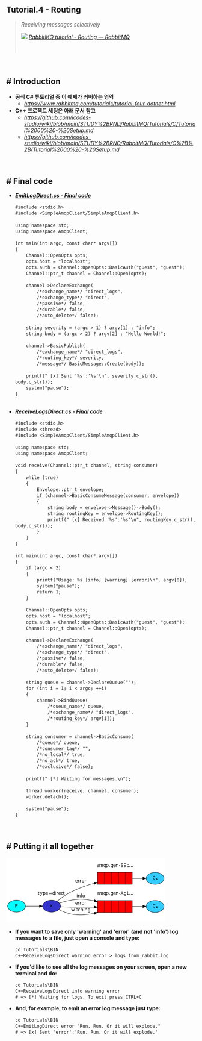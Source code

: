 ## Tutorial.4 - Routing
> *Receiving messages selectively*
>
> ![](https://www.rabbitmq.com/favicon.ico) [*RabbitMQ tutorial - Routing — RabbitMQ*](https://www.rabbitmq.com/tutorials/tutorial-four-dotnet.html)
>
>　

　

## # Introduction

- **공식 C# 튜토리얼 중 이 예제가 커버하는 영역**
    - *https://www.rabbitmq.com/tutorials/tutorial-four-dotnet.html*
  ‌
- **C++ 프로젝트 세팅은 아래 문서 참고**
    - *https://github.com/icodes-studio/wiki/blob/main/STUDY%2BRND/RabbitMQ/Tutorials/C/Tutorial%2000%20-%20Setup.md*
    - *https://github.com/icodes-studio/wiki/blob/main/STUDY%2BRND/RabbitMQ/Tutorials/C%2B%2B/Tutorial%2000%20-%20Setup.md*


　‌

## # Final code

- [***EmitLogDirect.cs - Final code***](https://github.com/icodes-studio/wiki/blob/main/STUDY%2BRND/RabbitMQ/A/Tutorials/C%2B%2BEmitLogDirect/EmitLogDirect.cpp)
    ```
    #include <stdio.h>
    #include <SimpleAmqpClient/SimpleAmqpClient.h>
     
    using namespace std;
    using namespace AmqpClient;
     
    int main(int argc, const char* argv[])
    {
        Channel::OpenOpts opts;
        opts.host = "localhost";
        opts.auth = Channel::OpenOpts::BasicAuth("guest", "guest");
        Channel::ptr_t channel = Channel::Open(opts);
     
        channel->DeclareExchange(
            /*exchange_name*/ "direct_logs",
            /*exchange_type*/ "direct",
            /*passive*/ false,
            /*durable*/ false,
            /*auto_delete*/ false);
     
        string severity = (argc > 1) ? argv[1] : "info";
        string body = (argc > 2) ? argv[2] : "Hello World!";
     
        channel->BasicPublish(
            /*exchange_name*/ "direct_logs",
            /*routing_key*/ severity,
            /*message*/ BasicMessage::Create(body));
     
        printf(" [x] Sent '%s':'%s'\n", severity.c_str(), body.c_str());
        system("pause");
    }
    ```
  ‌
- [***ReceiveLogsDirect.cs - Final code***](https://github.com/icodes-studio/wiki/blob/main/STUDY%2BRND/RabbitMQ/A/Tutorials/C%2B%2BReceiveLogsDirect/ReceiveLogsDirect.cpp)
    ```
    #include <stdio.h>
    #include <thread>
    #include <SimpleAmqpClient/SimpleAmqpClient.h>
     
    using namespace std;
    using namespace AmqpClient;
     
    void receive(Channel::ptr_t channel, string consumer)
    {
        while (true)
        {
            Envelope::ptr_t envelope;
            if (channel->BasicConsumeMessage(consumer, envelope))
            {
                string body = envelope->Message()->Body();
                string routingKey = envelope->RoutingKey();
                printf(" [x] Received '%s':'%s'\n", routingKey.c_str(), body.c_str());
            }
        }
    }
     
    int main(int argc, const char* argv[])
    {
        if (argc < 2)
        {
            printf("Usage: %s [info] [warning] [error]\n", argv[0]);
            system("pause");
            return 1;
        }
     
        Channel::OpenOpts opts;
        opts.host = "localhost";
        opts.auth = Channel::OpenOpts::BasicAuth("guest", "guest");
        Channel::ptr_t channel = Channel::Open(opts);
     
        channel->DeclareExchange(
            /*exchange_name*/ "direct_logs",
            /*exchange_type*/ "direct",
            /*passive*/ false,
            /*durable*/ false,
            /*auto_delete*/ false);
     
        string queue = channel->DeclareQueue("");
        for (int i = 1; i < argc; ++i)
        {
            channel->BindQueue(
                /*queue_name*/ queue,
                /*exchange_name*/ "direct_logs",
                /*routing_key*/ argv[i]);
        }
     
        string consumer = channel->BasicConsume(
            /*queue*/ queue,
            /*consumer_tag*/ "",
            /*no_local*/ true,
            /*no_ack*/ true,
            /*exclusive*/ false);
     
        printf(" [*] Waiting for messages.\n");
     
        thread worker(receive, channel, consumer);
        worker.detach();
     
        system("pause");
    }
    ```


　

## # Putting it all together

![](https://github.com/icodes-studio/wiki/blob/main/STUDY%2BRND/RabbitMQ/Assets/python-four.png)

- **If you want to save only 'warning' and 'error' (and not 'info') log messages to a file, just open a console and type:**
  ```
  cd Tutorials\BIN
  C++ReceiveLogsDirect warning error > logs_from_rabbit.log
  ```
- **If you'd like to see all the log messages on your screen, open a new terminal and do:**
  ```
  cd Tutorials\BIN
  C++ReceiveLogsDirect info warning error
  # => [*] Waiting for logs. To exit press CTRL+C
  ```
- **And, for example, to emit an error log message just type:**
  ```
  cd Tutorials\BIN
  C++EmitLogDirect error "Run. Run. Or it will explode."
  # => [x] Sent 'error':'Run. Run. Or it will explode.'
  ```